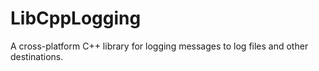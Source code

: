 # LibCppLogging

A cross-platform C++ library for logging messages to log files and other destinations.

